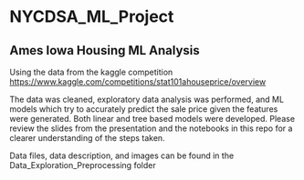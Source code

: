# NYCDSA_ML_Project
## Ames Iowa Housing ML Analysis
Using the data from the kaggle competition https://www.kaggle.com/competitions/stat101ahouseprice/overview 

The data was cleaned, exploratory data analysis was performed, and  ML models which try to accurately predict the sale price given the features were generated.  Both linear and tree based models were developed. Please review the slides from the presentation and the notebooks in this repo for a clearer understanding of the steps taken.

Data files, data description, and images can be found in the Data_Exploration_Preprocessing folder